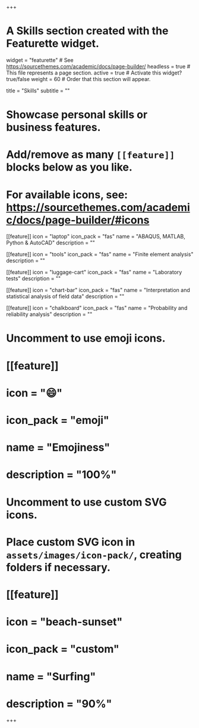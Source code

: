 +++
# A Skills section created with the Featurette widget.
widget = "featurette"  # See https://sourcethemes.com/academic/docs/page-builder/
headless = true  # This file represents a page section.
active = true  # Activate this widget? true/false
weight = 60  # Order that this section will appear.

title = "Skills"
subtitle = ""

# Showcase personal skills or business features.
# 
# Add/remove as many `[[feature]]` blocks below as you like.
# 
# For available icons, see: https://sourcethemes.com/academic/docs/page-builder/#icons

[[feature]]
  icon = "laptop"
  icon_pack = "fas"
  name = "ABAQUS, MATLAB, Python & AutoCAD"
  description = ""
  
[[feature]]
  icon = "tools"
  icon_pack = "fas"
  name = "Finite element analysis"
  description = ""  
  
[[feature]]
  icon = "luggage-cart"
  icon_pack = "fas"
  name = "Laboratory tests"
  description = ""

[[feature]]
  icon = "chart-bar"
  icon_pack = "fas"
  name = "Interpretation and statistical analysis of field data"
  description = ""

[[feature]]
  icon = "chalkboard"
  icon_pack = "fas"
  name = "Probability and reliability analysis"
  description = ""

# Uncomment to use emoji icons.
# [[feature]]
#  icon = ":smile:"
#  icon_pack = "emoji"
#  name = "Emojiness"
#  description = "100%"  

# Uncomment to use custom SVG icons.
# Place custom SVG icon in `assets/images/icon-pack/`, creating folders if necessary.
# [[feature]]
#  icon = "beach-sunset"
#  icon_pack = "custom"
#  name = "Surfing"
#  description = "90%"

+++
